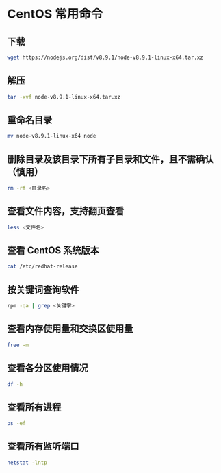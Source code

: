 # CentOS 常用命令

## 下载

```bash
wget https://nodejs.org/dist/v8.9.1/node-v8.9.1-linux-x64.tar.xz
```

## 解压

```bash
tar -xvf node-v8.9.1-linux-x64.tar.xz
```

## 重命名目录

```bash
mv node-v8.9.1-linux-x64 node
```

## 删除目录及该目录下所有子目录和文件，且不需确认（慎用）

```bash
rm -rf <目录名>
```

## 查看文件内容，支持翻页查看

```bash
less <文件名>
```

## 查看 CentOS 系统版本

```bash
cat /etc/redhat-release
```

## 按关键词查询软件

```bash
rpm -qa | grep <关键字>
```

## 查看内存使用量和交换区使用量

```bash
free -m
```

## 查看各分区使用情况

```bash
df -h
```

## 查看所有进程

```bash
ps -ef
```

## 查看所有监听端口

```bash
netstat -lntp
```
